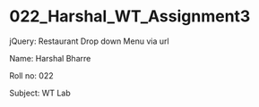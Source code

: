 # 022_Harshal_WT_Assignment3

jQuery: Restaurant Drop down Menu via url

Name:    Harshal Bharre

Roll no:  022

Subject: WT Lab

